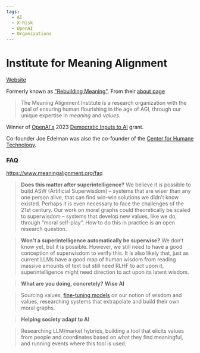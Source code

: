 ```yaml
---
tags:
  - AI
  - X-Risk
  - OpenAI
  - Organizations
---
```

# Institute for Meaning Alignment

[Website](https://www.meaningalignment.org/)

Formerly known as ["Rebuilding Meaning"](https://meaningalignment.substack.com/p/we-are-now-the-institute-for-meaning). From their [about page](https://www.meaningalignment.org/)
> The Meaning Alignment Institute is a research organization with the goal of ensuring human flourishing in the age of AGI, through our unique expertise in _meaning_ and _values_.

Winner of [OpenAI's](OpenAI.md) 2023 [Democratic Inputs to AI](https://openai.com/blog/democratic-inputs-to-ai) grant.

Co-founder Joe Edelman was also the co-founder of the [Center for Humane Technology]().

### FAQ

https://www.meaningalignment.org/faq

> **Does this matter after superintelligence?**
> We believe it is possible to build ASW (Artificial Superwisdom) – systems that are wiser than any one person alive, that can find win-win solutions we didn’t know existed. Perhaps it is even necessary to face the challenges of the 21st century.
> Our work on moral graphs could theoretically be scaled to superwisdom – systems that develop new values, like we do, through “moral self-play”.
> How to do this in practice is an open research question.


> **Won't a superintelligence automatically be superwise?**
> We don’t know yet, but it is possible. However, we still need to have a good conception of superwisdom to verify this. It is also likely that, just as current LLMs have a good map of human wisdom from reading massive amounts of text but still need RLHF to act upon it, superintelligence might need direction to act upon its latent wisdom.


> **What are you doing, concretely?**
> **Wise AI**

>Sourcing values, [fine-tuning models](https://meaningalignment.substack.com/p/introducing-democratic-fine-tuning) on our notion of wisdom and values, researching systems that extrapolate and build their own moral graphs.

>**Helping society adapt to AI**

>Researching LLM/market hybrids, building a tool that elicits values from people and coordinates based on what they find meaningful, and running events where this tool is used.